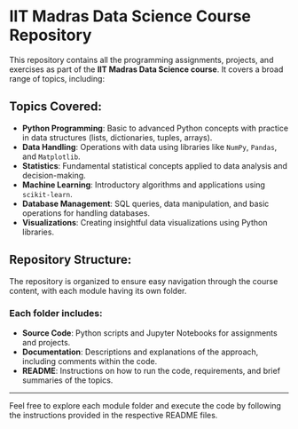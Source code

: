 # IIT Madras Data Science Course Repository

This repository contains all the programming assignments, projects, and exercises as part of the **IIT Madras Data Science course**. It covers a broad range of topics, including:

## Topics Covered:
- **Python Programming**: Basic to advanced Python concepts with practice in data structures (lists, dictionaries, tuples, arrays).
- **Data Handling**: Operations with data using libraries like `NumPy`, `Pandas`, and `Matplotlib`.
- **Statistics**: Fundamental statistical concepts applied to data analysis and decision-making.
- **Machine Learning**: Introductory algorithms and applications using `scikit-learn`.
- **Database Management**: SQL queries, data manipulation, and basic operations for handling databases.
- **Visualizations**: Creating insightful data visualizations using Python libraries.

## Repository Structure:
The repository is organized to ensure easy navigation through the course content, with each module having its own folder.

### Each folder includes:
- **Source Code**: Python scripts and Jupyter Notebooks for assignments and projects.
- **Documentation**: Descriptions and explanations of the approach, including comments within the code.
- **README**: Instructions on how to run the code, requirements, and brief summaries of the topics.

---

Feel free to explore each module folder and execute the code by following the instructions provided in the respective README files.


